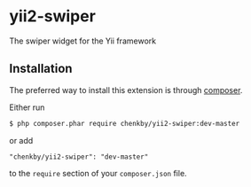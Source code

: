 # yii2-swiper
The swiper widget for the Yii framework
## Installation

The preferred way to install this extension is through [composer](http://getcomposer.org/download/).

Either run

```bash
$ php composer.phar require chenkby/yii2-swiper:dev-master
```

or add

```
"chenkby/yii2-swiper": "dev-master"
```

to the `require` section of your `composer.json` file.
